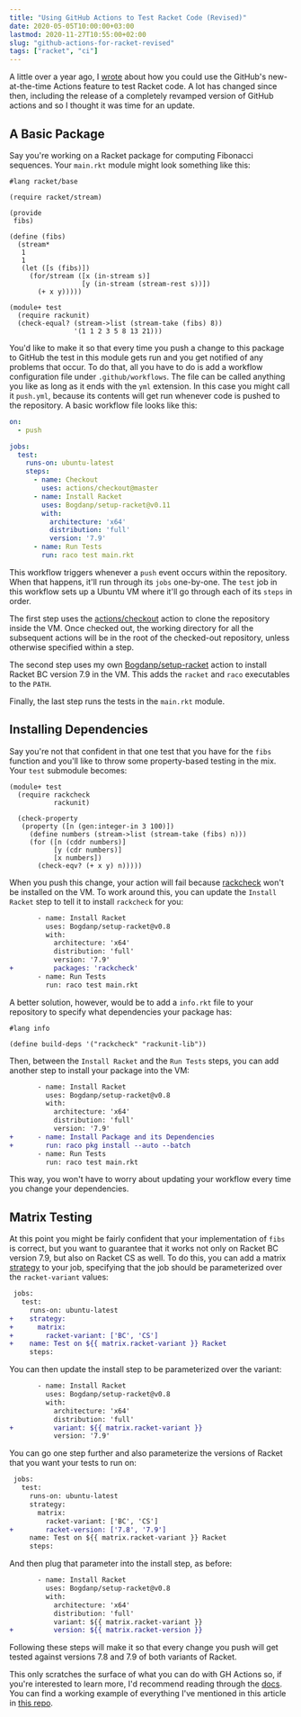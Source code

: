 ```yaml
---
title: "Using GitHub Actions to Test Racket Code (Revised)"
date: 2020-05-05T10:00:00+03:00
lastmod: 2020-11-27T10:55:00+02:00
slug: "github-actions-for-racket-revised"
tags: ["racket", "ci"]
---
```


A little over a year ago, I [wrote][old] about how you could use the
GitHub's new-at-the-time Actions feature to test Racket code.  A lot
has changed since then, including the release of a completely revamped
version of GitHub actions and so I thought it was time for an update.

## A Basic Package

Say you're working on a Racket package for computing Fibonacci
sequences.  Your `main.rkt` module might look something like this:

```racket
#lang racket/base

(require racket/stream)

(provide
 fibs)

(define (fibs)
  (stream*
   1
   1
   (let ([s (fibs)])
     (for/stream ([x (in-stream s)]
                  [y (in-stream (stream-rest s))])
       (+ x y)))))

(module+ test
  (require rackunit)
  (check-equal? (stream->list (stream-take (fibs) 8))
                '(1 1 2 3 5 8 13 21)))
```

You'd like to make it so that every time you push a change to this
package to GitHub the test in this module gets run and you get
notified of any problems that occur.  To do that, all you have to do
is add a workflow configuration file under `.github/workflows`.  The
file can be called anything you like as long as it ends with the `yml`
extension.  In this case you might call it `push.yml`, because its
contents will get run whenever code is pushed to the repository.  A
basic workflow file looks like this:

```yml
on:
  - push

jobs:
  test:
    runs-on: ubuntu-latest
    steps:
      - name: Checkout
        uses: actions/checkout@master
      - name: Install Racket
        uses: Bogdanp/setup-racket@v0.11
        with:
          architecture: 'x64'
          distribution: 'full'
          version: '7.9'
      - name: Run Tests
        run: raco test main.rkt
```

This workflow triggers whenever a `push` event occurs within the
repository.  When that happens, it'll run through its `jobs`
one-by-one.  The `test` job in this workflow sets up a Ubuntu VM where
it'll go through each of its `steps` in order.

The first step uses the [actions/checkout] action to clone the
repository inside the VM.  Once checked out, the working directory for
all the subsequent actions will be in the root of the checked-out
repository, unless otherwise specified within a step.

The second step uses my own [Bogdanp/setup-racket] action to install
Racket BC version 7.9 in the VM.  This adds the `racket` and `raco`
executables to the `PATH`.

Finally, the last step runs the tests in the `main.rkt` module.


## Installing Dependencies

Say you're not that confident in that one test that you have for the
`fibs` function and you'll like to throw some property-based testing
in the mix.  Your `test` submodule becomes:

```racket
(module+ test
  (require rackcheck
           rackunit)

  (check-property
   (property ([n (gen:integer-in 3 100)])
     (define numbers (stream->list (stream-take (fibs) n)))
     (for ([n (cddr numbers)]
           [y (cdr numbers)]
           [x numbers])
       (check-eqv? (+ x y) n)))))
```

When you push this change, your action will fail because [rackcheck]
won't be installed on the VM.  To work around this, you can update the
`Install Racket` step to tell it to install `rackcheck` for you:

```diff
       - name: Install Racket
         uses: Bogdanp/setup-racket@v0.8
         with:
           architecture: 'x64'
           distribution: 'full'
           version: '7.9'
+          packages: 'rackcheck'
       - name: Run Tests
         run: raco test main.rkt
```

A better solution, however, would be to add a `info.rkt` file to your
repository to specify what dependencies your package has:

```racket
#lang info

(define build-deps '("rackcheck" "rackunit-lib"))
```

Then, between the `Install Racket` and the `Run Tests` steps, you can
add another step to install your package into the VM:

```diff
       - name: Install Racket
         uses: Bogdanp/setup-racket@v0.8
         with:
           architecture: 'x64'
           distribution: 'full'
           version: '7.9'
+      - name: Install Package and its Dependencies
+        run: raco pkg install --auto --batch
       - name: Run Tests
         run: raco test main.rkt
```

This way, you won't have to worry about updating your workflow every
time you change your dependencies.


## Matrix Testing

At this point you might be fairly confident that your implementation
of `fibs` is correct, but you want to guarantee that it works not only
on Racket BC version 7.9, but also on Racket CS as well.  To do this,
you can add a matrix [strategy] to your job, specifying that the job
should be parameterized over the `racket-variant` values:

```diff
 jobs:
   test:
     runs-on: ubuntu-latest
+    strategy:
+      matrix:
+        racket-variant: ['BC', 'CS']
+    name: Test on ${{ matrix.racket-variant }} Racket
     steps:
```

You can then update the install step to be parameterized over the
variant:

```diff
       - name: Install Racket
         uses: Bogdanp/setup-racket@v0.8
         with:
           architecture: 'x64'
           distribution: 'full'
+          variant: ${{ matrix.racket-variant }}
           version: '7.9'
```

You can go one step further and also parameterize the versions of
Racket that you want your tests to run on:

```diff
 jobs:
   test:
     runs-on: ubuntu-latest
     strategy:
       matrix:
         racket-variant: ['BC', 'CS']
+        racket-version: ['7.8', '7.9']
     name: Test on ${{ matrix.racket-variant }} Racket
     steps:
```

And then plug that parameter into the install step, as before:

```diff
       - name: Install Racket
         uses: Bogdanp/setup-racket@v0.8
         with:
           architecture: 'x64'
           distribution: 'full'
           variant: ${{ matrix.racket-variant }}
+          version: ${{ matrix.racket-version }}
```

Following these steps will make it so that every change you push will
get tested against versions 7.8 and 7.9 of both variants of Racket.

This only scratches the surface of what you can do with GH Actions so,
if you're interested to learn more, I'd recommend reading through the
[docs].  You can find a working example of everything I've mentioned
in this article in [this repo][repo].

[old]: /2019/05/01/github-actions-for-racket
[actions/checkout]: https://github.com/actions/checkout
[Bogdanp/setup-racket]: https://github.com/Bogdanp/setup-racket
[rackcheck]: https://github.com/Bogdanp/rackcheck
[strategy]: https://help.github.com/en/actions/reference/workflow-syntax-for-github-actions#jobsjob_idstrategy
[docs]: https://help.github.com/en/actions/reference
[repo]: https://github.com/Bogdanp/racket-actions-example
